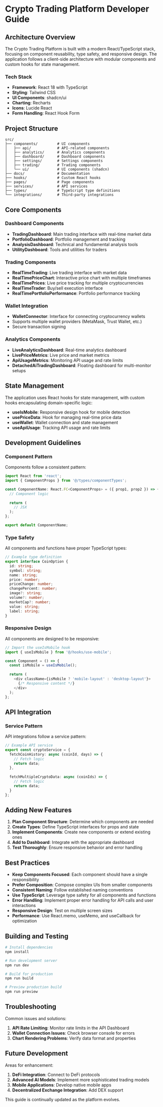 
# Crypto Trading Platform Developer Guide

## Architecture Overview

The Crypto Trading Platform is built with a modern React/TypeScript stack, focusing on component reusability, type safety, and responsive design. The application follows a client-side architecture with modular components and custom hooks for state management.

### Tech Stack

- **Framework**: React 18 with TypeScript
- **Styling**: Tailwind CSS
- **UI Components**: shadcn/ui
- **Charting**: Recharts
- **Icons**: Lucide React
- **Form Handling**: React Hook Form

## Project Structure

```
src/
├── components/         # UI components
│   ├── api/            # API-related components
│   ├── analytics/      # Analytics components
│   ├── dashboard/      # Dashboard components
│   ├── settings/       # Settings components
│   ├── trading/        # Trading components
│   └── ui/             # UI components (shadcn)
├── docs/               # Documentation
├── hooks/              # Custom React hooks
├── pages/              # Page components
├── services/           # API services
├── types/              # TypeScript type definitions
└── integrations/       # Third-party integrations
```

## Core Components

### Dashboard Components

- **TradingDashboard**: Main trading interface with real-time market data
- **PortfolioDashboard**: Portfolio management and tracking
- **AnalysisDashboard**: Technical and fundamental analysis tools
- **UtilityDashboard**: Tools and utilities for traders

### Trading Components

- **RealTimeTrading**: Live trading interface with market data
- **RealTimePriceChart**: Interactive price chart with multiple timeframes
- **RealTimePrices**: Live price tracking for multiple cryptocurrencies
- **RealTimeTrader**: Buy/sell execution interface
- **RealTimePortfolioPerformance**: Portfolio performance tracking

### Wallet Integration

- **WalletConnector**: Interface for connecting cryptocurrency wallets
- Supports multiple wallet providers (MetaMask, Trust Wallet, etc.)
- Secure transaction signing

### Analytics Components

- **LiveAnalyticsDashboard**: Real-time analytics dashboard
- **LivePriceMetrics**: Live price and market metrics
- **ApiUsageMetrics**: Monitoring API usage and rate limits
- **DetachedAiTradingDashboard**: Floating dashboard for multi-monitor setups

## State Management

The application uses React hooks for state management, with custom hooks encapsulating domain-specific logic:

- **useIsMobile**: Responsive design hook for mobile detection
- **usePriceData**: Hook for managing real-time price data
- **useWallet**: Wallet connection and state management
- **useApiUsage**: Tracking API usage and rate limits

## Development Guidelines

### Component Pattern

Components follow a consistent pattern:

```typescript
import React from 'react';
import { ComponentProps } from '@/types/componentTypes';

const ComponentName: React.FC<ComponentProps> = ({ prop1, prop2 }) => {
  // Component logic
  
  return (
    // JSX
  );
};

export default ComponentName;
```

### Type Safety

All components and functions have proper TypeScript types:

```typescript
// Example type definition
export interface CoinOption {
  id: string;
  symbol: string;
  name: string;
  price: number;
  priceChange: number;
  changePercent: number;
  image?: string;
  volume?: number;
  marketCap?: number;
  value: string;
  label: string;
}
```

### Responsive Design

All components are designed to be responsive:

```typescript
// Import the useIsMobile hook
import { useIsMobile } from '@/hooks/use-mobile';

const Component = () => {
  const isMobile = useIsMobile();
  
  return (
    <div className={isMobile ? 'mobile-layout' : 'desktop-layout'}>
      {/* Responsive content */}
    </div>
  );
};
```

## API Integration

### Service Pattern

API integrations follow a service pattern:

```typescript
// Example API service
export const cryptoService = {
  fetchCoinHistory: async (coinId, days) => {
    // Fetch logic
    return data;
  },
  
  fetchMultipleCryptoData: async (coinIds) => {
    // Fetch logic
    return data;
  }
};
```

## Adding New Features

1. **Plan Component Structure**: Determine which components are needed
2. **Create Types**: Define TypeScript interfaces for props and state
3. **Implement Components**: Create new components or extend existing ones
4. **Add to Dashboard**: Integrate with the appropriate dashboard
5. **Test Thoroughly**: Ensure responsive behavior and error handling

## Best Practices

- **Keep Components Focused**: Each component should have a single responsibility
- **Prefer Composition**: Compose complex UIs from smaller components
- **Consistent Naming**: Follow established naming conventions
- **Use TypeScript**: Leverage type safety for all components and functions
- **Error Handling**: Implement proper error handling for API calls and user interactions
- **Responsive Design**: Test on multiple screen sizes
- **Performance**: Use React.memo, useMemo, and useCallback for optimization

## Building and Testing

```bash
# Install dependencies
npm install

# Run development server
npm run dev

# Build for production
npm run build

# Preview production build
npm run preview
```

## Troubleshooting

Common issues and solutions:

1. **API Rate Limiting**: Monitor rate limits in the API Dashboard
2. **Wallet Connection Issues**: Check browser console for errors
3. **Chart Rendering Problems**: Verify data format and properties

## Future Development

Areas for enhancement:

1. **DeFi Integration**: Connect to DeFi protocols
2. **Advanced AI Models**: Implement more sophisticated trading models
3. **Mobile Applications**: Develop native mobile apps
4. **Decentralized Exchange Integration**: Add DEX support

This guide is continually updated as the platform evolves.
